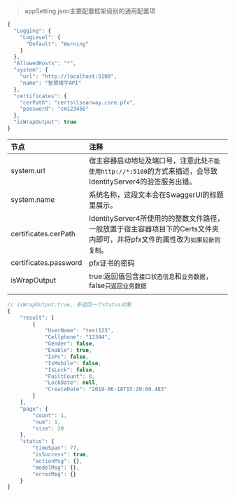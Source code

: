 >appSetting.json主要配置框架级别的通用配置项

```javascript
{
  "Logging": {
    "LogLevel": {
      "Default": "Warning"
    }
  },
  "AllowedHosts": "*",
  "system": {
    "url": "http://localhost:5100",
    "name": "智慧楼宇API"
  },
  "certificates": {
    "cerPath": "certs\\soarway.core.pfx",
    "password": "cm123456"
  },
  "isWrapOutput": true
}
```
| 节点                  | 注释                                                                                                                        |
| :-------------------- | :-------------------------------------------------------------------------------------------------------------------------- |
| system.url            | 宿主容器启动地址及端口号，注意此处`不能使用http://*:5100`的方式来描述，会导致IdentityServer4的验签服务出错。                |
| system.name           | 系统名称，这段文本会在SwaggerUI的标题里展示。                                                                               |
| certificates.cerPath  | IdentityServer4所使用的的整数文件路径，一般放置于宿主容器项目下的Certs文件夹内即可，并将pfx文件的属性改为`如果较新则复制`。 |
| certificates.password | pfx证书的密码                                                                                                               |
| isWrapOutput          | true:返回值包含`接口状态信息`和`业务数据`，false`只返回业务数据`                                                            |
|                       |                                                                                                                             |

```javascript
// isWrapOutput:true, 多返回一个status对象
{
    "result": [
        {
            "UserName": "test123",
            "Cellphone": "12344",
            "Gender": false,
            "Enable": true,
            "IsPc": false,
            "IsMobile": false,
            "IsLock": false,
            "FailtCount": 0,
            "LockDate": null,
            "CreateDate": "2019-06-18T15:29:09.483"
        }
    ],
    "page": {
        "count": 1,
        "num": 1,
        "size": 20
    },
    "status": {
        "timeSpan": 77,
        "isSuccess": true,
        "actionMsg": {},
        "modelMsg": {},
        "errorMsg": {}
    }
}
```